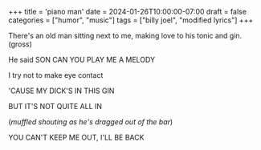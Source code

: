 +++
title = 'piano man'
date = 2024-01-26T10:00:00-07:00
draft = false
categories = ["humor", "music"]
tags = ["billy joel", "modified lyrics"]
+++

There's an old man sitting next to me, making love to his tonic and gin. (gross)

He said SON CAN YOU PLAY ME A MELODY

I try not to make eye contact

'CAUSE MY DICK'S IN THIS GIN

BUT IT'S NOT QUITE ALL IN

(_muffled shouting as he's dragged out of the bar_)

YOU CAN'T KEEP ME OUT, I'LL BE BACK